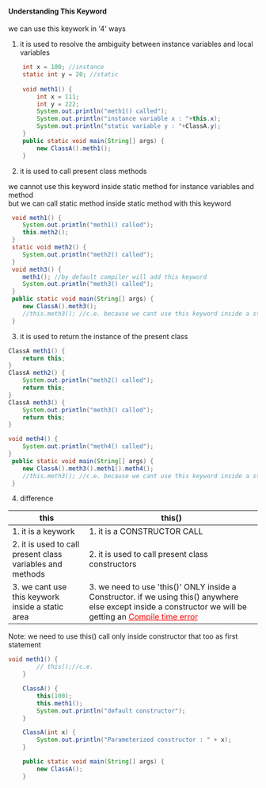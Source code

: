 #### Understanding This Keyword 

we can use this keywork in '4' ways 
1. it is used to resolve the ambiguity between instance variables and local variables 

```java 
    int x = 100; //instance
    static int y = 20; //static 
    
    void meth1() {
        int x = 111;
        int y = 222;
        System.out.println("meth1() called");
        System.out.println("instance variable x : "+this.x);
        System.out.println("static variable y : "+ClassA.y);
    }
    public static void main(String[] args) {
        new ClassA().meth1();
    }
```

2. it is used to call present class methods 

we cannot use this keyword inside static method for instance variables and method  
but we can call static method inside static method with this keyword

```java 
 void meth1() {
    System.out.println("meth1() called");
    this.meth2();
 }
 static void meth2() {
    System.out.println("meth2() called");
 }
 void meth3() {
    meth1(); //by default compiler will add this keyword
    System.out.println("meth3() called");
 }
 public static void main(String[] args) {
    new ClassA().meth3();
    //this.meth3(); //c.e. because we cant use this keyword inside a static method
 }
```

3. it is used to return the instance of the present class

```java 
ClassA meth1() {
    return this;
}
ClassA meth2() {
    System.out.println("meth2() called");
    return this;
}
ClassA meth3() {
    System.out.println("meth3() called");
    return this;
}

void meth4() {
    System.out.println("meth4() called");
}
 public static void main(String[] args) {
    new ClassA().meth3().meth1().meth4();
    //this.meth3(); //c.e. because we cant use this keyword inside a static method
 }
```

4. difference

| this | this() |
|---|---|
|1. it is a keywork |1. it is a CONSTRUCTOR CALL|
|2. it is used to call present class variables and methods|2. it is used to call present class constructors |
|3. we cant use this keywork inside a static area|3. we need to use 'this()' ONLY  inside a Constructor. if we using this() anywhere else except inside a constructor we will be getting an <u style="color: red">Compile time error</u>|
 
 Note: we need to use this() call only inside constructor that too as first statement

```java 
void meth1() {
        // this();//c.e.
    }

    ClassA() {
        this(100);
        this.meth1();
        System.out.println("default constructor");
    }

    ClassA(int x) {
        System.out.println("Parameterized constructor : " + x);
    }

    public static void main(String[] args) {
        new ClassA();
    }
```
